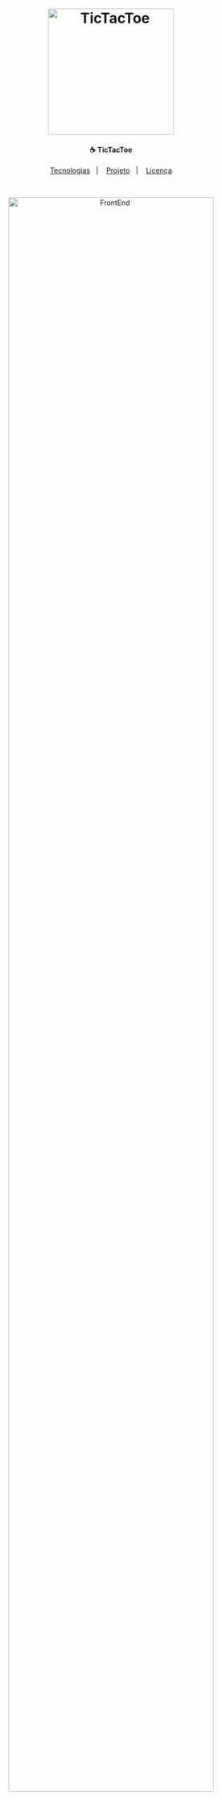 <h1 align="center">
    <img alt="TicTacToe" title="TicTacToe" src="https://user-images.githubusercontent.com/33061906/81969885-031d4f00-95f5-11ea-9075-36eea18ad2d8.png" width="250px" />
</h1>

<h4 align="center">
  ☕ TicTacToe
</h4>

<p align="center">
  <a href="#rocket-tecnologias">Tecnologias</a>&nbsp;&nbsp;&nbsp;|&nbsp;&nbsp;&nbsp;
  <a href="#-projeto">Projeto</a>&nbsp;&nbsp;&nbsp;|&nbsp;&nbsp;&nbsp;
  <a href="#memo-licença">Licença</a>
</p>

<br>

<p align="center">
  <img alt="FrontEnd" src="https://user-images.githubusercontent.com/33061906/81971104-f0a41500-95f6-11ea-9be3-357e5bfbad04.gif" width="90%">
</p>

## :rocket: Tecnologias

Esse projeto foi desenvolvido com as seguintes tecnologias:

- [React.JS]https://pt-br.reactjs.org/)
- [Vanilla JS](https://www.w3schools.com/js/)
- [HTML 5](https://www.w3schools.com/html/)
- [CSS 3](https://www.w3schools.com/css/)

## 💻 Projeto

O Projeto é a versão web feita em react.js de um desafio proposto na diciplina de Programação para dispositivos móveis, consiste em um jogo da velha em forma de aplicativo mobile com react-native.

O Jodo da velha é um jogo de regras extremamente simples, que não traz grandes dificuldades para seus jogadores e é facilmente aprendido.


## :memo: Licença

Esse projeto está sob a licença MIT. Veja o arquivo [LICENSE](LICENSE.md) para mais detalhes.

---

Feito com ♥ by Joel Irineu :wave: [About.me](https://about.me/joel.irineu/getstarted)
